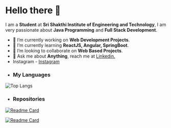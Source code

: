 # Hello there 👋

I am a **Student** at **Sri Shakthi Institute of Engineering and Technology**, I am very passionate about **Java Programming** and **Full Stack Development**.

- 🔭 I’m currently working on **Web Development Projects**.
- 🌱 I’m currently learning **ReactJS, Angular, SpringBoot**.
- 👯 I’m looking to collaborate on **Web Based Projects**.
- 💬 Ask me about **Anything**, reach me at [Linkedin.](https://www.linkedin.com/in/mugilpandianv/)
- Instagram - [Instagram](https://www.google.com/search?q=instagram+icon+png&sxsrf=ALeKk03MeqwjxicGt0-jepKyXST78CcHKQ:1619443672562&tbm=isch&source=iu&ictx=1&fir=4gaF9zT9EahDpM%252CD0B7xzmsBt9K9M%252C_&vet=1&usg=AI4_-kREA-nBfwQVi1tb4GXl8ObggZMPaw&sa=X&ved=2ahUKEwjJrdjmgZzwAhX76XMBHVREC6IQ9QF6BAgTEAE#imgrc=4gaF9zT9EahDpM)
- ### My Languages

![Top Langs](https://github-readme-stats.vercel.app/api/top-langs/?username=MugilPandian&theme=radical&hide_border=true&border_radius=15&show_icons=true)

- ### Repositories

[![Readme Card](https://github-readme-stats.vercel.app/api/pin/?username=MugilPandian&repo=Java_Programs&theme=radical&hide_border=true&border_radius=15&show_icons=true)](https://github.com/MugilPandian/Java_Programs)

[![Readme Card](https://github-readme-stats.vercel.app/api/pin/?username=MugilPandian&repo=FullStackProject&theme=radical&hide_border=true&border_radius=15&show_icons=true)](https://github.com/MugilPandian/FullStackProject)
